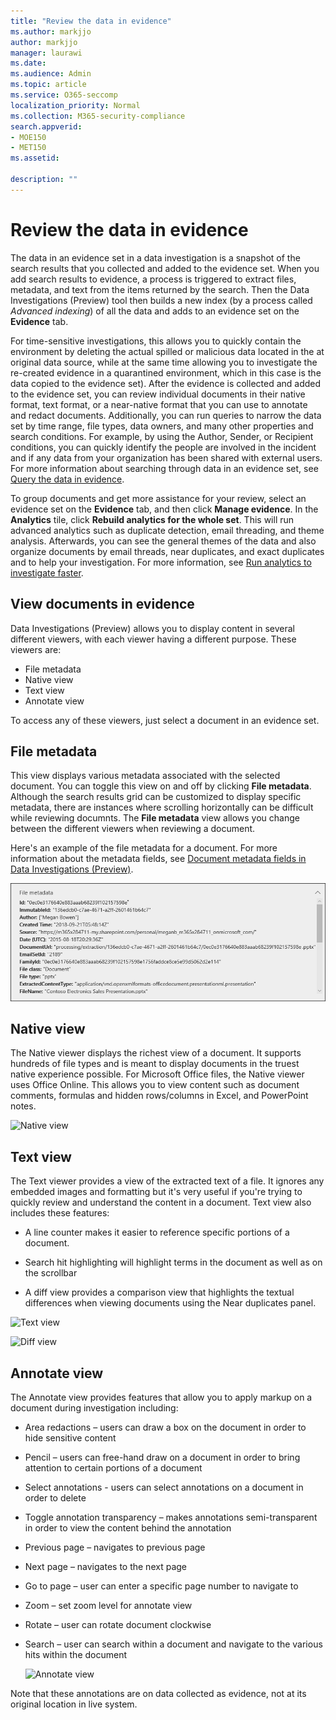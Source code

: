 ```yaml
---
title: "Review the data in evidence"
ms.author: markjjo
author: markjjo
manager: laurawi
ms.date: 
ms.audience: Admin
ms.topic: article
ms.service: O365-seccomp
localization_priority: Normal
ms.collection: M365-security-compliance 
search.appverid: 
- MOE150
- MET150
ms.assetid: 

description: ""
---
```


# Review the data in evidence

The data in an evidence set in a data investigation is a snapshot of the search results that you collected and added to the evidence set. When you add search results to evidence, a process is triggered to extract files, metadata, and text from the items returned by the search. Then the Data Investigations (Preview) tool then builds a new index (by a process called *Advanced indexing*) of all the data and adds to an evidence set on the **Evidence** tab. 

For time-sensitive investigations, this allows you to quickly contain the environment by deleting the actual spilled or malicious data located in the at original data source, while at the same time allowing you to investigate the re-created evidence in a quarantined environment, which in this case is the data copied to the evidence set). After the evidence is collected and added to the evidence set, you can review individual documents in their native format, text format, or a near-native format that you can use to annotate and redact documents. Additionally, you can run queries to narrow the data set by time range, file types, data owners, and many other properties and search conditions. For example, by using the Author, Sender, or Recipient conditions, you can quickly identify the people are involved in the incident and if any data from your organization has been shared with external users. For more information about searching through data in an evidence set, see [Query the data in evidence](evidence-query.md).

To group documents and get more assistance for your review, select an evidence set on the **Evidence** tab, and then click **Manage evidence**. In the **Analytics** tile, click **Rebuild analytics for the whole set**. This will run advanced analytics such as duplicate detection, email threading, and theme analysis. Afterwards, you can see the general themes of the data and also organize documents by email threads, near duplicates, and exact duplicates and to help your investigation. For more information, see [Run analytics to investigate faster](run-analytics-to-investigate-faster.md).

## View documents in evidence

Data Investigations (Preview) allows you to display content in several different viewers, with each viewer having a different purpose. These viewers are:

- File metadata
- Native view
- Text view
- Annotate view

To access any of these viewers, just select a document in an evidence set.

## File metadata

This view displays various metadata associated with the selected document. You can toggle this view on and off by clicking **File metadata**. Although the search results grid can be customized to display specific metadata, there are instances where scrolling horizontally can be difficult while reviewing documnts. The **File metadata** view allows you change between the different viewers when reviewing a document.

Here's an example of the file metadata for a document. For more information about the metadata fields, see [Document metadata fields in Data Investigations (Preview)](document-metadata-fields.md).

![File metadata panel](../media/Reviewimage2.png)

## Native view

The Native viewer displays the richest view of a document. It supports hundreds of file types and is meant to display documents in the truest native experience possible. For Microsoft Office files, the Native viewer uses Office Online. This allows you to view content such as document comments, formulas and hidden rows/columns in Excel, and PowerPoint notes.

![Native view
](../media/Reviewimage3.png)

## Text view

The Text viewer provides a view of the extracted text of a file. It ignores any embedded images and formatting but it's very useful if you're trying to quickly review and understand the content in a document. Text view also includes these features:

  - A line counter makes it easier to reference specific portions of a document.

  - Search hit highlighting will highlight terms in the document as well as on the scrollbar

  - A diff view provides a comparison view that highlights the textual differences when viewing documents using the Near duplicates panel.

![Text view
](../media/Reviewimage4.png)

![Diff view
](../media/Reviewimage5.png)

## Annotate view

The Annotate view provides features that allow you to apply markup on a document during investigation including:

  - Area redactions – users can draw a box on the document in order to hide sensitive content

  - Pencil – users can free-hand draw on a document in order to bring attention to certain portions of a document

  - Select annotations - users can select annotations on a document in order to delete

  - Toggle annotation transparency – makes annotations semi-transparent in order to view the content behind the annotation

  - Previous page – navigates to previous page

  - Next page – navigates to the next page

  - Go to page – user can enter a specific page number to navigate to

  - Zoom – set zoom level for annotate view

  - Rotate – user can rotate document clockwise

  - Search – user can search within a document and navigate to the various hits within the document
    
    ![Annotate view
    ](../media/Reviewimage1.png)

Note that these annotations are on data collected as evidence, not at its original location in live system. 


  